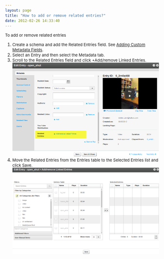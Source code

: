 ```yaml
---
layout: page
title: "How to add or remove related entries?"
date: 2012-02-26 14:33:40
---
```


<p class="mce-procedure">
  <span style="font-size: small;">To add or remove related entries</span>
</p>

1.  <span style="font-size: small;">Create a schema and add the Related Entries field. See <a href="{{site.url}}/documentation/Knowledge/how-add-fields-custom-metadata-profile.html" target="_blank">Adding Custom Metadata Fields</a>.</span>
2.  <span style="font-size: small;">Select an Entry and then select the Metadata tab.</span>
3.  <span style="font-size: small;">Scroll to the Related Entries field and click +Add/remove Linked Entries. <img src="../../assets/689.img">
4.  <span style="font-size: small;">Move the Related Entries from the Entries table to the Selected Entries list and click Save.<img src="../../assets/690.img">